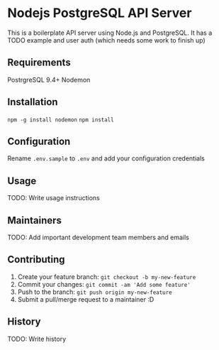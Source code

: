 # Nodejs PostgreSQL API Server

This is a boilerplate API server using Node.js and PostgreSQL.  It has a TODO example and user auth (which needs some work to finish up)

## Requirements

PostrgreSQL 9.4+
Nodemon

## Installation

`npm -g install nodemon`
`npm install`

## Configuration

Rename `.env.sample` to `.env` and add your configuration credentials

## Usage

TODO: Write usage instructions

## Maintainers

TODO: Add important development team members and emails

## Contributing

1. Create your feature branch: `git checkout -b my-new-feature`
2. Commit your changes: `git commit -am 'Add some feature'`
3. Push to the branch: `git push origin my-new-feature`
4. Submit a pull/merge request to a maintainer :D

## History

TODO: Write history
